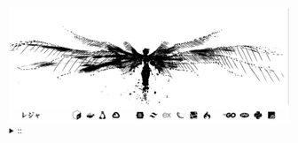 <img src="./banner.png">
<details><summary> :: </summary>
<!--START_SECTION:waka-->

```
From: 09 August 2024 - To: 26 May 2025

Total Time: 1,411 hrs 52 mins

Python                     376 hrs 6 mins  //////-------------------   24.74 %
PHP                        255 hrs 1 min   ////---------------------   16.78 %
Markdown                   212 hrs 50 mins ////---------------------   14.00 %
Other                      108 hrs 20 mins //-----------------------   07.13 %
```

<!--END_SECTION:waka-->
</details>
